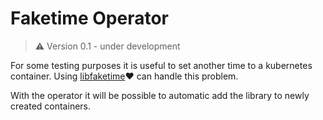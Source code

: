# Faketime Operator

> :warning: Version 0.1 - under development

For some testing purposes it is useful to set another time to a kubernetes container.
Using [libfaketime](https://github.com/wolfcw/libfaketime)❤️ can handle this problem.

With the operator it will be possible to automatic add the library to newly created containers.